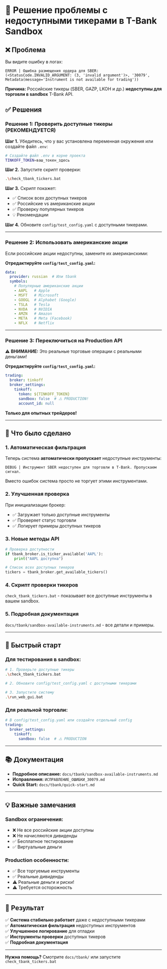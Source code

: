 # 🔧 Решение проблемы с недоступными тикерами в T-Bank Sandbox

## ❌ Проблема

Вы видите ошибку в логах:

```
ERROR | Ошибка размещения ордера для SBER: 
(<StatusCode.INVALID_ARGUMENT: (3, 'invalid argument')>, '30079', 
Metadata(message='Instrument is not available for trading'))
```

**Причина:** Российские тикеры (SBER, GAZP, LKOH и др.) **недоступны для торговли в sandbox** T-Bank API.

## ✅ Решения

### Решение 1: Проверить доступные тикеры (РЕКОМЕНДУЕТСЯ)

**Шаг 1.** Убедитесь, что у вас установлена переменная окружения или создайте файл `.env`:

```bash
# Создайте файл .env в корне проекта
TINKOFF_TOKEN=ваш_токен_здесь
```

**Шаг 2.** Запустите скрипт проверки:

```bash
.\check_tbank_tickers.bat
```

**Шаг 3.** Скрипт покажет:
- ✅ Список всех доступных тикеров
- ✅ Российские vs американские акции  
- ✅ Проверку популярных тикеров
- 💡 Рекомендации

**Шаг 4.** Обновите `config/test_config.yaml` с доступными тикерами.

---

### Решение 2: Использовать американские акции

Если российские акции недоступны, замените их американскими:

**Отредактируйте `config/test_config.yaml`:**

```yaml
data:
  provider: russian  # Или tbank
  symbols:
    # Популярные американские акции
    - AAPL   # Apple
    - MSFT   # Microsoft  
    - GOOGL  # Alphabet (Google)
    - TSLA   # Tesla
    - NVDA   # NVIDIA
    - AMZN   # Amazon
    - META   # Meta (Facebook)
    - NFLX   # Netflix
```

---

### Решение 3: Переключиться на Production API

⚠️ **ВНИМАНИЕ:** Это реальные торговые операции с реальными деньгами!

**Отредактируйте `config/test_config.yaml`:**

```yaml
trading:
  broker: tinkoff
  broker_settings:
    tinkoff:
      token: ${TINKOFF_TOKEN}
      sandbox: false  # ⚠️ PRODUCTION!
      account_id: null
```

**Только для опытных трейдеров!**

---

## 🎯 Что было сделано

### 1. Автоматическая фильтрация

Теперь система **автоматически пропускает** недоступные инструменты:

```
DEBUG | Инструмент SBER недоступен для торговли в T-Bank. Пропускаем сигнал.
```

Вместо ошибок система просто не торгует этими инструментами.

### 2. Улучшенная проверка

При инициализации брокер:
- ✅ Загружает только доступные инструменты
- ✅ Проверяет статус торговли  
- ✅ Логирует примеры доступных тикеров

### 3. Новые методы API

```python
# Проверка доступности
if tbank_broker.is_ticker_available('AAPL'):
    print("AAPL доступна")

# Список всех доступных тикеров
tickers = tbank_broker.get_available_tickers()
```

### 4. Скрипт проверки тикеров

`check_tbank_tickers.bat` - показывает все доступные инструменты в вашем sandbox.

### 5. Подробная документация

`docs/tbank/sandbox-available-instruments.md` - все детали и примеры.

---

## 🚀 Быстрый старт

### Для тестирования в sandbox:

```bash
# 1. Проверьте доступные тикеры
.\check_tbank_tickers.bat

# 2. Обновите config/test_config.yaml с доступными тикерами

# 3. Запустите систему
.\run_web_gui.bat
```

### Для реальной торговли:

```yaml
# В config/test_config.yaml или создайте отдельный config
trading:
  broker_settings:
    tinkoff:
      sandbox: false  # ⚠️ PRODUCTION
```

---

## 📚 Документация

- **Подробное описание:** `docs/tbank/sandbox-available-instruments.md`
- **Исправления:** `ИСПРАВЛЕНИЕ_ОШИБКИ_30079.md`
- **Quick Start:** `docs/tbank/quick-start.md`

---

## 💡 Важные замечания

### Sandbox ограничения:

- ❌ Не все российские акции доступны
- ❌ Не начисляются дивиденды
- ✅ Бесплатное тестирование
- ✅ Виртуальные деньги

### Production особенности:

- ✅ Все торгуемые инструменты
- ✅ Реальные дивиденды
- ⚠️ Реальные деньги и риски!
- ⚠️ Требуется осторожность

---

## 🎉 Результат

✅ **Система стабильно работает** даже с недоступными тикерами  
✅ **Автоматическая фильтрация** недоступных инструментов  
✅ **Улучшенное логирование** для отладки  
✅ **Инструменты проверки** доступных тикеров  
✅ **Подробная документация**  

---

**Нужна помощь?** Смотрите `docs/tbank/` или запустите `check_tbank_tickers.bat`


